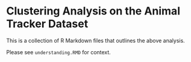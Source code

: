 # Clustering Analysis on the Animal Tracker Dataset

This is a collection of R Markdown files that outlines the above analysis.

Please see `understanding.RMD` for context.